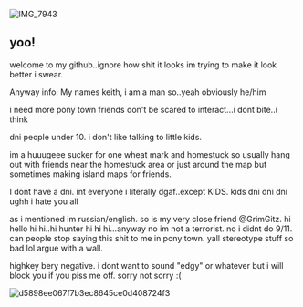 ![IMG_7943](https://github.com/user-attachments/assets/cbc3483d-5284-43d4-82e8-c8a103671cf2)

## yoo!
welcome to my github..ignore how shit it looks im trying to make it look better i swear.

Anyway info: My names keith, i am a man so..yeah obviously he/him

i need more pony town friends don't be scared to interact...i dont bite..i think

dni people under 10. i don't like talking to little kids.



im a huuugeee sucker for one wheat mark and homestuck so usually hang out with friends near the homestuck area or just around the map but sometimes making island maps for friends. 

I dont have a dni. int everyone i literally dgaf..except KIDS. kids dni dni dni ughh i hate you all

as i mentioned im russian/english. so is my very close friend @GrimGitz. hi hello hi hi..hi hunter hi hi hi...anyway no im not a terrorist. no i didnt do 9/11. can people stop saying this shit to me in pony town. yall stereotype stuff so bad lol argue with a wall.

highkey bery negative. i dont want to sound "edgy" or whatever but i will block you if you piss me off. sorry not sorry :(

![d5898ee067f7b3ec8645ce0d408724f3](https://github.com/user-attachments/assets/afe98959-d689-478e-b8d1-34d85d96ab52)

